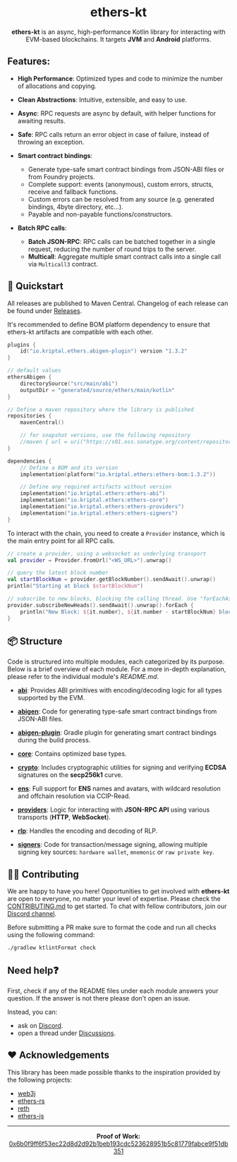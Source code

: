 # <h1 align="center"> ethers-kt </h1>

<p style="text-align: center;"> <b>ethers-kt</b> is an async, high-performance Kotlin library for interacting with
EVM-based blockchains. It targets <b>JVM</b> and <b>Android</b> platforms. </p>

## Features:

- **High Performance**: Optimized types and code to minimize the number of allocations and copying.

- **Clean Abstractions**: Intuitive, extensible, and easy to use.

- **Async**: RPC requests are async by default, with helper functions for awaiting results.

- **Safe**: RPC calls return an error object in case of failure, instead of throwing an exception.

- **Smart contract bindings**:
    - Generate type-safe smart contract bindings from JSON-ABI files or from Foundry projects.
    - Complete support: events (anonymous), custom errors, structs, receive and fallback functions.
    - Custom errors can be resolved from any source (e.g. generated bindings, 4byte directory, etc...).
    - Payable and non-payable functions/constructors.
- **Batch RPC calls**:
    - **Batch JSON-RPC**: RPC calls can be batched together in a single request, reducing the number of round trips to
      the server.
    - **Multicall**: Aggregate multiple smart contract calls into a single call via `Multicall3` contract.

## 🚀 Quickstart

All releases are published to Maven Central. Changelog of each release can be found
under [Releases](https://github.com/Kr1ptal/ethers-kt/releases).

It's recommended to define BOM platform dependency to ensure that ethers-kt artifacts are compatible with each other.

```kotlin
plugins {
    id("io.kriptal.ethers.abigen-plugin") version "1.3.2"
}

// default values
ethersAbigen {
    directorySource("src/main/abi")
    outputDir = "generated/source/ethers/main/kotlin"
}

// Define a maven repository where the library is published
repositories {
    mavenCentral()

    // for snapshot versions, use the following repository
    //maven { url = uri("https://s01.oss.sonatype.org/content/repositories/snapshots/") }
}

dependencies {
    // Define a BOM and its version
    implementation(platform("io.kriptal.ethers:ethers-bom:1.3.2"))

    // Define any required artifacts without version
    implementation("io.kriptal.ethers:ethers-abi")
    implementation("io.kriptal.ethers:ethers-core")
    implementation("io.kriptal.ethers:ethers-providers")
    implementation("io.kriptal.ethers:ethers-signers")
}
```

To interact with the chain, you need to create a `Provider` instance, which is the main entry point for all RPC calls.

```kotlin
// create a provider, using a websocket as underlying transport
val provider = Provider.fromUrl("<WS_URL>").unwrap()

// query the latest block number
val startBlockNum = provider.getBlockNumber().sendAwait().unwrap()
println("Starting at block $startBlockNum")

// subscribe to new blocks, blocking the calling thread. Use "forEachAsync" to stream without blocking the caller.
provider.subscribeNewHeads().sendAwait().unwrap().forEach {
    println("New Block: ${it.number}, ${it.number - startBlockNum} blocks since start")
}
```

## 📦 Structure

Code is structured into multiple modules, each categorized by its purpose. Below is a brief overview of each module. For
a more in-depth explanation, please refer to the individual module's *README.md*.

- **[abi][abi-module]**: Provides ABI primitives with encoding/decoding logic for all types supported by the EVM.

- **[abigen][abigen-module]**: Code for generating type-safe smart contract bindings from JSON-ABI files.

- **[abigen-plugin][abigen-plugin-module]**: Gradle plugin for generating smart contract bindings during the build
  process.

- **[core][core-module]**: Contains optimized base types.

- **[crypto][crypto-module]**: Includes cryptographic utilities for signing and verifying **ECDSA** signatures on the
  **secp256k1** curve.

- **[ens][ens-module]**: Full support for **ENS** names and avatars, with wildcard resolution and offchain resolution
  via CCIP-Read.

- **[providers][providers-module]**: Logic for interacting with **JSON-RPC API** using various transports (**HTTP**,
  **WebSocket**).

- **[rlp][rlp-module]**: Handles the encoding and decoding of RLP.

- **[signers][signers-module]**: Code for transaction/message signing, allowing multiple signing key
  sources: `hardware wallet`, `mnemonic` or `raw private key`.

## 🙋‍♂️ Contributing

We are happy to have you here! Opportunities to get involved with **ethers-kt** are open to everyone, no matter your
level of expertise. Please check the [CONTRIBUTING.md][contributing-md] to get started. To chat with fellow
contributors, join our [Discord channel][discord-channel].

Before submitting a PR make sure to format the code and run all checks using the following command:

```shell
./gradlew ktlintFormat check
```

## Need help❓

First, check if any of the README files under each module answers your question. If the answer is not there please don't
open an issue.

Instead, you can:

- ask on [Discord][discord-channel].
- open a thread under [Discussions](https://github.com/Kr1ptal/ethers-kt/discussions).

## ❤️ Acknowledgements

This library has been made possible thanks to the inspiration provided by the following projects:

- [web3j](https://github.com/web3j/web3j)
- [ethers-rs](https://github.com/gakonst/ethers-rs)
- [reth](https://github.com/paradigmxyz/reth)
- [ethers-js](https://github.com/ethers-io/ethers.js/)

----------------------

<p style="text-align: center;"> <b>Proof of Work:</b> <a href="https://etherscan.io/tx/0x6b0f9ff6f53ec22d8d2d92b1beb193cdc523628951b5c81779fabce9f51db351">0x6b0f9ff6f53ec22d8d2d92b1beb193cdc523628951b5c81779fabce9f51db351</a> </p>

[discord-channel]: https://discord.gg/rx35NzQGSb

[contributing-md]: https://github.com/Kr1ptal/ethers-kt/blob/master/CONTRIBUTING.md

[abi-module]: https://github.com/Kr1ptal/ethers-kt/blob/master/ethers-abi/

[abigen-module]: https://github.com/Kr1ptal/ethers-kt/blob/master/ethers-abigen/

[abigen-plugin-module]: https://github.com/Kr1ptal/ethers-kt/blob/master/ethers-abigen-plugin/

[core-module]: https://github.com/Kr1ptal/ethers-kt/blob/master/ethers-core/

[crypto-module]: https://github.com/Kr1ptal/ethers-kt/blob/master/ethers-crypto/

[ens-module]: https://github.com/Kr1ptal/ethers-kt/blob/master/ethers-ens/

[providers-module]: https://github.com/Kr1ptal/ethers-kt/blob/master/ethers-providers/

[rlp-module]: https://github.com/Kr1ptal/ethers-kt/blob/master/ethers-rlp/

[signers-module]: https://github.com/Kr1ptal/ethers-kt/blob/master/ethers-signers/
